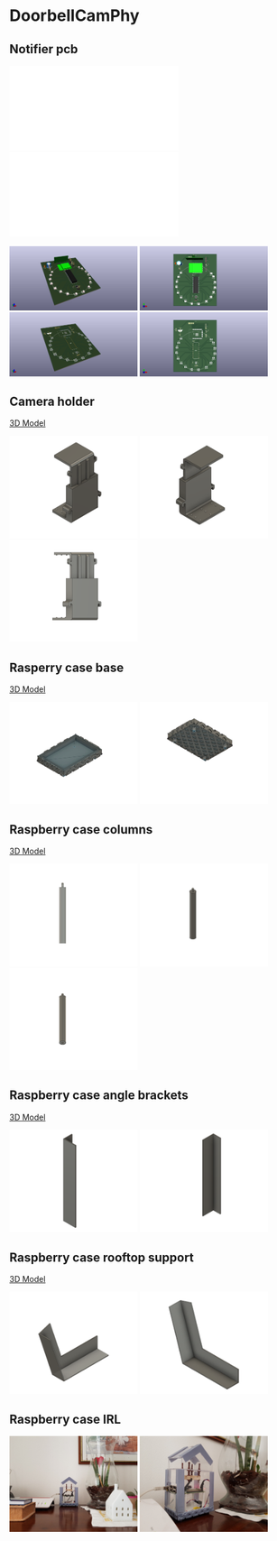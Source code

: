 # DoorbellCamPhy
## Notifier pcb
<embed src="NotifierPcb/Exports/NotifierPcbSchematic.pdf" type="application/pdf">
<embed src="NotifierPcb/Exports/NotifierPcbBoard.pdf" type="application/pdf">

<p>
 <img src="NotifierPcb/Exports/NotifierPcb1.png" width="45%">
 <img src="NotifierPcb/Exports/NotifierPcb2.png" width="45%">
 <br>
 <img src="NotifierPcb/Exports/NotifierPcb1NoComponents.png" width="45%">
 <img src="NotifierPcb/Exports/NotifierPcb2NoComponents.png" width="45%">
</p>

## Camera holder
[3D Model](Holder/holderv24.stl)

<p>
 <img src="Holder/holderv24_back.png" width="45%">
 <img src="Holder/holderv24_front.png" width="45%">
 <br>
 <img src="Holder/holderv24_bottom.png" width="45%">
</p>


## Rasperry case base
[3D Model](Base/base.stl)

<p>
 <img src="Base/base_top.png" width="45%">
 <img src="Base/base_bottom.png" width="45%">
</p>

## Raspberry case columns
[3D Model](Columns/column.stl)

<p>
 <img src="Columns/column_side.png" width="45%">
 <img src="Columns/column_top.png" width="45%">
 <br>
 <img src="Columns/column_bottom.png" width="45%">
</p>

## Raspberry case angle brackets
[3D Model](AngleBracket/angle_bracket.stl)

<p>
 <img src="AngleBracket/angle_bracket_1.png" width="45%">
 <img src="AngleBracket/angle_bracket_2.png" width="45%">
</p>

## Raspberry case rooftop support
[3D Model](RooftopSupport/rooftop_support.stl)

<p>
 <img src="RooftopSupport/rooftop_support_1.png" width="45%">
 <img src="RooftopSupport/rooftop_support_2.png" width="45%">
</p>

## Raspberry case IRL
<p>
 <img src="CaseIrl/pic1.jpg" width="45%">
 <img src="CaseIrl/pic2.jpg" width="45%">
</p>